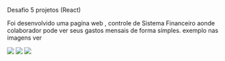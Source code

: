 Desafio 5 projetos (React)

Foi desenvolvido uma pagína web , controle de Sistema Financeiro aonde colaborador pode ver seus gastos mensais de forma símples.
exemplo nas imagens ver

<img src= "tx1.png"/>
<img src= "tx2.png"/>
<img src= "tx3.png"/>
